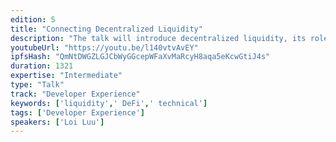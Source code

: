 ```yaml
---
edition: 5
title: "Connecting Decentralized Liquidity"
description: "The talk will introduce decentralized liquidity, its role in the ecosystem and how several defi projects are utilising the decentralized liquidity in different ways. The talk will also touch base on what Kyber does to connect different decentralized liquidity sources to make them available for the defi ecosystem."
youtubeUrl: "https://youtu.be/l140vtvAvEY"
ipfsHash: "QmNtDWGZLGJCbWyGGcepWFaXvMaRcyH8aqa5eKcwGtiJ4s"
duration: 1321
expertise: "Intermediate"
type: "Talk"
track: "Developer Experience"
keywords: ['liquidity',' DeFi',' technical']
tags: ['Developer Experience']
speakers: ['Loi Luu']
---
```

